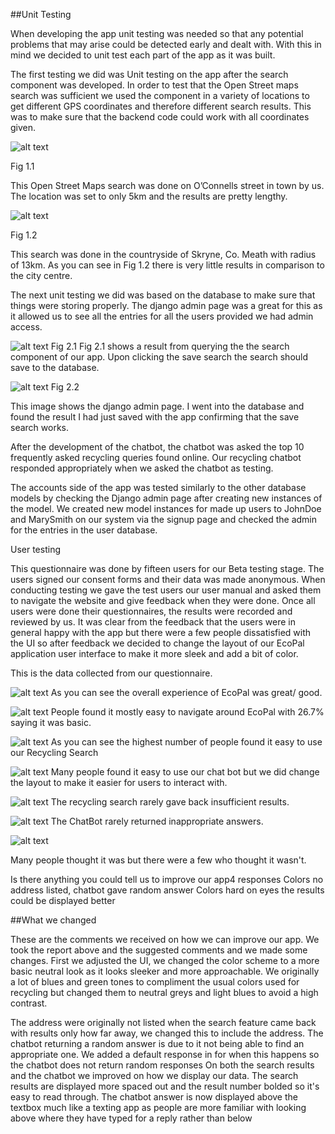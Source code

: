 ##Unit Testing

When developing the app unit testing was needed so that any potential problems that may arise could be detected early and dealt with. With this in mind we decided to unit test each part of the app as it was built.

The first testing we did was Unit testing on the app after the search component was developed. In order to test that the Open Street maps search was sufficient we used the component in a variety of locations to get different GPS coordinates and therefore different search results. This was to make sure that the backend code could work with all coordinates given.

![alt text](testing/O_connells.png) 

Fig 1.1

This Open Street Maps search was done on O’Connells street in town by us. The location was set to only 5km and the results are pretty lengthy.   

![alt text](testing/Skryne.png) 

Fig 1.2

This search  was done in the countryside of Skryne, Co. Meath with radius of 13km. As you can see in Fig 1.2 there is very little results in comparison to the city centre.


The next unit testing we did was based on the database to make sure that things were storing properly. The django admin page was a great for this as it allowed us to see all the entries for all the users provided we had admin access.

![alt text](testing/3.png)
Fig 2.1 
Fig 2.1 shows a result from querying the the search component of our app. Upon clicking the save search the search should save to the database. 

![alt text](testing/4.png)
Fig 2.2

This image shows the django admin page. I went into the database and found the result I had just saved with the app confirming that the save search works.


After the development of the chatbot, the chatbot was asked the top 10 frequently asked recycling queries found online. Our recycling chatbot responded appropriately when we asked the chatbot as testing.

The accounts side of the app was tested similarly to the other database models by checking the Django admin page after creating new instances of the model. We created new model instances for made up users to JohnDoe and MarySmith on our system via the signup page and checked the admin for the entries in the user database.

User testing


This questionnaire was done by fifteen users for our Beta testing stage. The users signed our consent forms and their data was made anonymous. When conducting testing we gave the test users our user manual and asked them to navigate the website and give feedback when they were done. Once all users were done their questionnaires, the results were recorded and reviewed by us. It was clear from the feedback that the users were in general happy with the app but there were a few people dissatisfied with the UI so after feedback we decided to change the layout of our EcoPal application user interface to make it more sleek and add a bit of color. 

This is the data collected from our questionnaire.

![alt text](testing/result1.png)
As you can see the overall experience of EcoPal was great/ good.

![alt text](testing/result2.png)
People found it mostly easy to navigate around  EcoPal with 26.7% saying it was basic.

![alt text](testing/result3.png)
As you can see the highest number of people found it easy to use our Recycling Search

![alt text](testing/result4.png)
Many people found it easy to use our chat bot but we did change the layout to make it easier for users to interact with.


![alt text](testing/result5.png)
The recycling search rarely gave back insufficient results.



![alt text](testing/result6.png)
The ChatBot rarely returned inappropriate answers.

![alt text](testing/result7.png)

Many people thought it was but there were a few who thought it wasn't.


Is there anything you could tell us to improve our app4 responses
Colors
no address listed, chatbot gave random answer
Colors hard on eyes
the results could be displayed better

##What we changed

These are the comments we received on how we can improve our app.
We took the report above and the suggested comments and we made some changes.
First we adjusted the UI, we changed the color scheme to a more basic neutral look as it looks sleeker and more approachable. We originally a lot of blues and green tones to compliment the usual colors used for recycling but changed them to neutral greys and light blues to avoid a high contrast.  

The address were originally not listed when the search feature came back with results only how far away, we changed this to include the address.
The chatbot returning a random answer is due to it not being able to find an appropriate one. We added a default response in for when this happens so the chatbot does not return random responses
On both the search results and the chatbot we improved on how we display our data.
The search results are displayed more spaced out and the result number bolded so it's easy to read through. The chatbot answer is now displayed above the textbox much like a texting app as people are more familiar with looking above where they have typed for a reply rather than below


